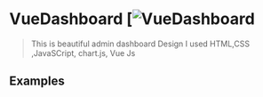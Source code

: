 # VueDashboard [![VueDashboard](https://shvuedashboard.netlify.app/)

> This is beautiful admin dashboard Design
> I used HTML,CSS ,JavaSCript, chart.js, Vue Js

## Examples
